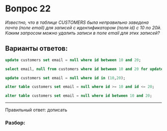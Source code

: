 # Вопрос 22
_Известно, что в таблице CUSTOMERS была неправильно заведена почта (поле email) для записей с идентификатором (поля id) с 10 по 20й. Каким запросом можно удалить записи в поле email для этих записей?_

## Варианты ответов:

```sql
update customers set email = null where id between 10 and 20;
```

```sql
select email, null from customers where id between 10 and 20 for update;
```

```sql
update customers set email = null where id in (10,20);
```

```sql
alter table customers set email = null where id >= 10 and id <= 20;
```

```sql
alter table customers set email = null where id between 10 and 20;
```

___

Правильный ответ: дописать

### Разбор: